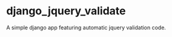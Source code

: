django_jquery_validate
======================

A simple django app featuring automatic jquery validation code.